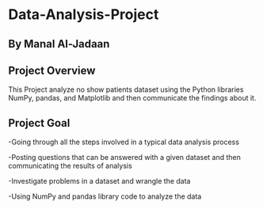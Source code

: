 # Data-Analysis-Project
## By Manal Al-Jadaan

## Project Overview
This Project analyze  no show patients dataset using the Python libraries NumPy, pandas, and Matplotlib and then communicate the findings about it.

## Project Goal
-Going through all the steps involved in a typical data analysis process

-Posting questions that can be answered with a given dataset and then communicating the results of analysis

-Investigate problems in a dataset and wrangle the data 

-Using NumPy and pandas library code to analyze the data

